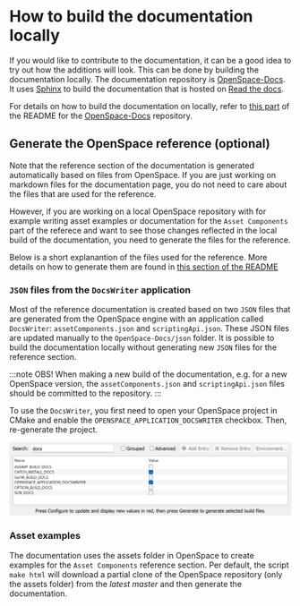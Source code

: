 # How to build the documentation locally

If you would like to contribute to the documentation, it can be a good idea to try out how the additions will look. This can be done by building the documentation locally. The documentation repository is [OpenSpace-Docs](https://github.com/OpenSpace/OpenSpace-Docs). It uses [Sphinx](https://www.sphinx-doc.org) to build the documentation that is hosted on [Read the docs](https://about.readthedocs.com/).

For details on how to build the documentation on locally, refer to [this part](https://github.com/OpenSpace/OpenSpace-Docs?tab=readme-ov-file#building-the-documentation-locally) of the README for the [OpenSpace-Docs](https://github.com/OpenSpace/OpenSpace-Docs) repository.

## Generate the OpenSpace reference (optional)

Note that the reference section of the documentation is generated automatically based on files from OpenSpace. If you are just working on markdown files for the documentation page, you do not need to care about the files that are used for the reference.

However, if you are working on a local OpenSpace repository with for example writing asset examples or documentation for the `Asset Components` part of the referece and want to see those changes reflected in the local build of the documentation, you need to generate the files for the reference.

Below is a short explanantion of the files used for the reference. More details on how to generate them are found in [this section of the README](https://github.com/OpenSpace/OpenSpace-Docs?tab=readme-ov-file#generate-openspace-reference-optional)

### `JSON` files from the `DocsWriter` application

Most of the reference documentation is created based on two `JSON` files that are generated from the OpenSpace engine with an application called `DocsWriter`: `assetComponents.json` and `scriptingApi.json`. These JSON files are updated manually to the `OpenSpace-Docs/json` folder. It is possible to build the documentation locally without generating new `JSON` files for the reference section.

:::note
OBS! When making a new build of the documentation, e.g. for a new OpenSpace version, the `assetComponents.json` and `scriptingApi.json` files should be committed to the repository.
:::

To use the `DocsWriter`, you first need to open your OpenSpace project in CMake and enable the `OPENSPACE_APPLICATION_DOCSWRITER` checkbox. Then, re-generate the project.

![Enable the Cmake checkbox for the DocWriter](./cmake_docswriter.png)

### Asset examples

The documentation uses the assets folder in OpenSpace to create examples for the `Asset Components` reference section. Per default, the script `make html` will download a partial clone of the OpenSpace repository (only the assets folder) from the _latest master_ and then generate the documentation.
